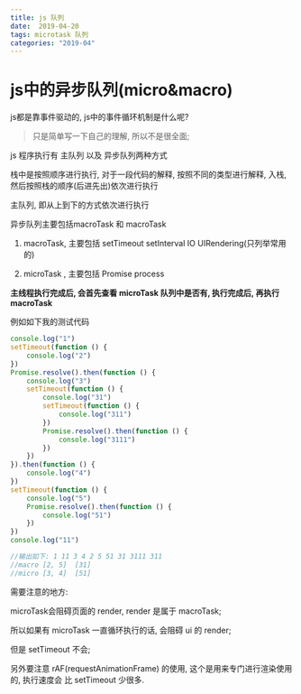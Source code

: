 ```yaml
---
title: js 队列
date:  2019-04-20
tags: microtask 队列
categories: "2019-04"
---
```


# js中的异步队列(micro&macro)

js都是靠事件驱动的, js中的事件循环机制是什么呢?

> 只是简单写一下自己的理解, 所以不是很全面;

js 程序执行有 主队列 以及 异步队列两种方式

栈中是按照顺序进行执行, 对于一段代码的解释, 按照不同的类型进行解释,
入栈, 然后按照栈的顺序(后进先出)依次进行执行

主队列, 即从上到下的方式依次进行执行

异步队列主要包括macroTask 和 macroTask

1. macroTask, 主要包括 setTimeout setInterval IO UIRendering(只列举常用的)

2. microTask , 主要包括 Promise process

**主线程执行完成后, 会首先查看 microTask 队列中是否有, 执行完成后, 再执行 macroTask**

例如如下我的测试代码

```js
console.log("1")
setTimeout(function () {
    console.log("2")
})
Promise.resolve().then(function () {
    console.log("3")
    setTimeout(function () {
        console.log("31")
        setTimeout(function () {
            console.log("311")
        })
        Promise.resolve().then(function () {
            console.log("3111")
        })
    })
}).then(function () {
    console.log("4")
})
setTimeout(function () {
    console.log("5")
    Promise.resolve().then(function () {
        console.log("51")
    })
})
console.log("11")

//输出如下: 1 11 3 4 2 5 51 31 3111 311
//macro [2, 5]  [31]
//micro [3, 4]  [51]
```
需要注意的地方:

microTask会阻碍页面的 render, render 是属于 macroTask;

所以如果有 microTask 一直循环执行的话, 会阻碍 ui 的 render;

但是 setTimeout 不会;

另外要注意 rAF(requestAnimationFrame) 的使用, 这个是用来专门进行渲染使用的, 执行速度会
比 setTimeout 少很多.



